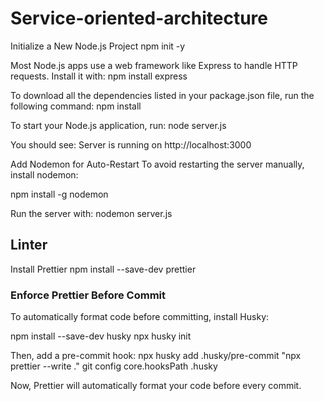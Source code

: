 # Service-oriented-architecture

Initialize a New Node.js Project
npm init -y

Most Node.js apps use a web framework like Express to handle HTTP requests. Install it with:
npm install express

To download all the dependencies listed in your package.json file, run the following command:
npm install

To start your Node.js application, run:
node server.js

You should see:
Server is running on http://localhost:3000


Add Nodemon for Auto-Restart
To avoid restarting the server manually, install nodemon:

npm install -g nodemon

Run the server with:
nodemon server.js


## Linter
Install Prettier
npm install --save-dev prettier

### Enforce Prettier Before Commit
To automatically format code before committing, install Husky:

npm install --save-dev husky
npx husky init

Then, add a pre-commit hook:
npx husky add .husky/pre-commit "npx prettier --write ."
git config core.hooksPath .husky

Now, Prettier will automatically format your code before every commit.